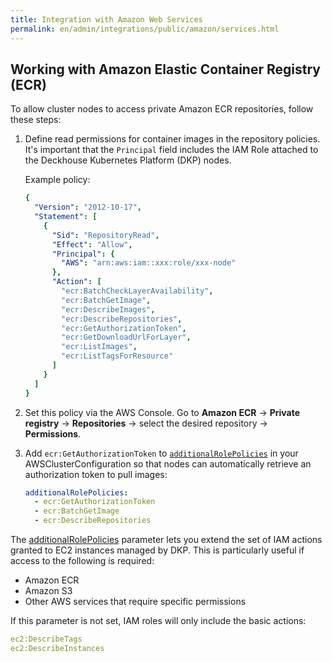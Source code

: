 ```yaml
---
title: Integration with Amazon Web Services
permalink: en/admin/integrations/public/amazon/services.html
---
```


## Working with Amazon Elastic Container Registry (ECR)

To allow cluster nodes to access private Amazon ECR repositories, follow these steps:

1. Define read permissions for container images in the repository policies.
   It's important that the `Principal` field includes the IAM Role attached to the Deckhouse Kubernetes Platform (DKP) nodes.

   Example policy:

    ```yaml
    {
      "Version": "2012-10-17",
      "Statement": [
        {
          "Sid": "RepositoryRead",
          "Effect": "Allow",
          "Principal": {
            "AWS": "arn:aws:iam::xxx:role/xxx-node"
          },
          "Action": [
            "ecr:BatchCheckLayerAvailability",
            "ecr:BatchGetImage",
            "ecr:DescribeImages",
            "ecr:DescribeRepositories",
            "ecr:GetAuthorizationToken",
            "ecr:GetDownloadUrlForLayer",
            "ecr:ListImages",
            "ecr:ListTagsForResource"
          ]
        }
      ]
    }
    ```

1. Set this policy via the AWS Console.
   Go to **Amazon ECR** → **Private registry** → **Repositories** → select the desired repository → **Permissions**.
1. Add `ecr:GetAuthorizationToken` to [`additionalRolePolicies`](/modules/cloud-provider-aws/cluster_configuration.html#awsclusterconfiguration-additionalrolepolicies) in your AWSClusterConfiguration
   so that nodes can automatically retrieve an authorization token to pull images:

   ```yaml
   additionalRolePolicies:
     - ecr:GetAuthorizationToken
     - ecr:BatchGetImage
     - ecr:DescribeRepositories
   ```

The [additionalRolePolicies](/modules/cloud-provider-aws/cluster_configuration.html#awsclusterconfiguration-additionalrolepolicies) parameter lets you extend the set of IAM actions granted to EC2 instances managed by DKP.
This is particularly useful if access to the following is required:

- Amazon ECR
- Amazon S3
- Other AWS services that require specific permissions

If this parameter is not set, IAM roles will only include the basic actions:

```yaml
ec2:DescribeTags
ec2:DescribeInstances
```
